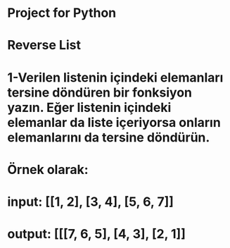 # Project for Python
# Reverse List
# 1-Verilen listenin içindeki elemanları tersine döndüren bir fonksiyon yazın. Eğer listenin içindeki elemanlar da liste içeriyorsa onların elemanlarını da tersine döndürün. 
# Örnek olarak:
# input: [[1, 2], [3, 4], [5, 6, 7]]
# output: [[[7, 6, 5], [4, 3], [2, 1]]
